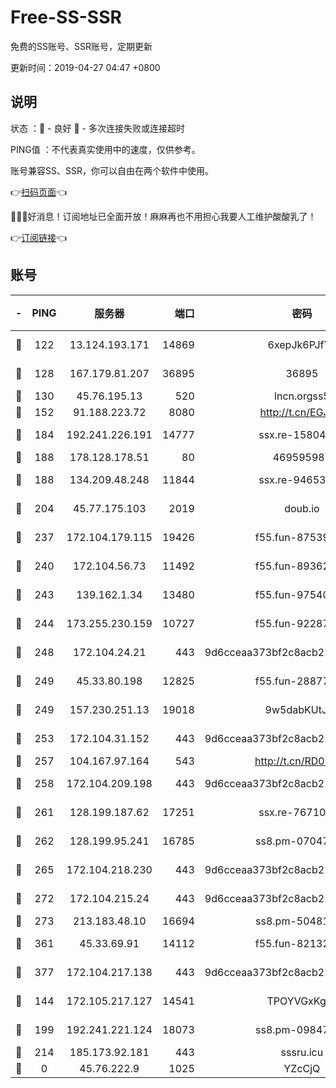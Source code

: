 # Free-SS-SSR

免费的SS账号、SSR账号，定期更新

更新时间：2019-04-27 04:47 +0800

## 说明

状态     ：🙂 - 良好 🙁 - 多次连接失败或连接超时

PING值   ：不代表真实使用中的速度，仅供参考。

账号兼容SS、SSR，你可以自由在两个软件中使用。

👉[扫码页面](https://liesauer.github.io/Free-SS-SSR/)👈

🎉🎉🎉好消息！订阅地址已全面开放！麻麻再也不用担心我要人工维护酸酸乳了！

👉[订阅链接](https://www.liesauer.net/yogurt/subscribe?ACCESS_TOKEN=DAYxR3mMaZAsaqUb)👈

## 账号

|-|PING|服务器|端口|密码|加密方式|区域|
|:----:|:----:|:-----:|-----:|:----:|:----:|:----:|
|🙂|122|13.124.193.171|14869|6xepJk6PJfYz|aes-256-cfb|KR|
|🙂|128|167.179.81.207|36895|36895|aes-256-cfb|JP|
|🙂|130|45.76.195.13|520|lncn.orgss5|rc4|JP|
|🙂|152|91.188.223.72|8080|http://t.cn/EGJIyrl|rc4-md5|RU|
|🙂|184|192.241.226.191|14777|ssx.re-15804157|aes-256-cfb|US|
|🙂|188|178.128.178.51|80|469595985|chacha20|US|
|🙂|188|134.209.48.248|11844|ssx.re-94653207|aes-256-cfb|US|
|🙂|204|45.77.175.103|2019|doub.io|aes-128-ctr|SG|
|🙂|237|172.104.179.115|19426|f55.fun-87539428|aes-256-cfb|SG|
|🙂|240|172.104.56.73|11492|f55.fun-89362117|aes-256-cfb|SG|
|🙂|243|139.162.1.34|13480|f55.fun-97540163|aes-256-cfb|SG|
|🙂|244|173.255.230.159|10727|f55.fun-92287038|aes-256-cfb|US|
|🙂|248|172.104.24.21|443|9d6cceaa373bf2c8acb22e60b6a58be6|aes-256-cfb|US|
|🙂|249|45.33.80.198|12825|f55.fun-28877106|aes-256-cfb|US|
|🙂|249|157.230.251.13|19018|9w5dabKUtJTa|aes-256-cfb|SG|
|🙂|253|172.104.31.152|443|9d6cceaa373bf2c8acb22e60b6a58be6|aes-256-cfb|US|
|🙂|257|104.167.97.164|543|http://t.cn/RD0D7sx|rc4-md5|CA|
|🙂|258|172.104.209.198|443|9d6cceaa373bf2c8acb22e60b6a58be6|aes-256-cfb|US|
|🙂|261|128.199.187.62|17251|ssx.re-76710195|aes-256-cfb|SG|
|🙂|262|128.199.95.241|16785|ss8.pm-07047085|aes-256-cfb|SG|
|🙂|265|172.104.218.230|443|9d6cceaa373bf2c8acb22e60b6a58be6|aes-256-cfb|US|
|🙂|272|172.104.215.24|443|9d6cceaa373bf2c8acb22e60b6a58be6|aes-256-cfb|US|
|🙂|273|213.183.48.10|16694|ss8.pm-50481530|rc4-md5|RU|
|🙂|361|45.33.69.91|14112|f55.fun-82132228|aes-256-cfb|US|
|🙂|377|172.104.217.138|443|9d6cceaa373bf2c8acb22e60b6a58be6|aes-256-cfb|US|
|🙂|144|172.105.217.127|14541|TPOYVGxKglpi|aes-256-cfb|JP|
|🙂|199|192.241.221.124|18073|ss8.pm-09847750|aes-256-cfb|US|
|🙂|214|185.173.92.181|443|sssru.icu|rc4-md5|RU|
|🙁|0|45.76.222.9|1025|YZcCjQ|rc4-md5|JP|
